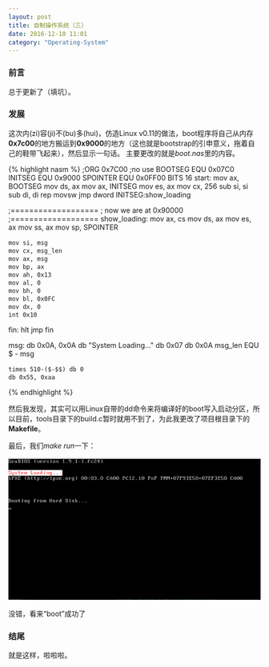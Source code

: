```yaml
---
layout: post
title: 自制操作系统（三）
date: 2016-12-10 11:01
category: "Operating-System"
---
```


### 前言
总于更新了（填坑）。

### 发展
这次内(zi)容(ji)不(bu)多(hui)，仿造Linux v0.11的做法，boot程序将自己从内存**0x7c00**的地方搬运到**0x9000**的地方（这也就是bootstrap的引申意义，拖着自己的鞋带飞起来），然后显示一句话。
主要更改的就是*boot.nas*里的内容。

{% highlight nasm %}
;ORG 0x7C00 ;no use
BOOTSEG EQU 0x07C0
INITSEG EQU 0x9000
SPOINTER EQU 0x0FF00
BITS 16
start:
    mov ax, BOOTSEG
    mov ds, ax
    mov ax, INITSEG
    mov es, ax
    mov cx, 256
    sub si, si
    sub di, di
    rep movsw
    jmp dword INITSEG:show_loading

;===================
; now we are at 0x90000
;===================
show_loading:
    mov ax, cs
    mov ds, ax
    mov es, ax
    mov ss, ax
    mov sp, SPOINTER

    mov si, msg
    mov cx, msg_len
    mov ax, msg
    mov bp, ax
    mov ah, 0x13
    mov al, 0
    mov bh, 0
    mov bl, 0x0FC
    mov dx, 0
    int 0x10

fin:
    hlt
    jmp fin

msg:
    db 0x0A, 0x0A
    db "System Loading..."
    db 0x07
    db 0x0A
msg_len EQU $ - msg

    times 510-($-$$) db 0
    db 0x55, 0xaa
{% endhighlight %}

然后我发现，其实可以用Linux自带的dd命令来将编译好的boot写入启动分区，所以目前，tools目录下的build.c暂时就用不到了，为此我更改了项目根目录下的**Makefile**。

最后，我们*make run*一下：

![run](/images/Operating-System/make-run-3.png)

没错，看来“boot”成功了

### 结尾
就是这样，啦啦啦。